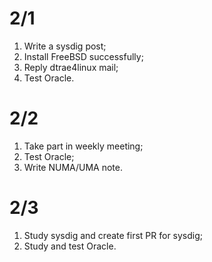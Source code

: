 # 2/1
1. Write a sysdig post;
2. Install FreeBSD successfully;
3. Reply dtrae4linux mail;
4. Test Oracle.  

# 2/2
1. Take part in weekly meeting;
2. Test Oracle;
3. Write NUMA/UMA note.

# 2/3
1. Study sysdig and create first PR for sysdig;
2. Study and test Oracle.
